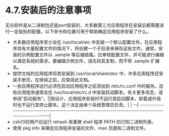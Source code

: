 # 4.7.安装后的注意事项

无论软件是从二进制包还是port安装的，大多数第三方应用程序在安装后都需要进行一定级别的配置。以下命令和位置可用于帮助确定应用程序安装了什么。

* 大多数应用程序至少会在 /usr/local/etc 中安装一个默认配置文件。在应用程序具有大量配置文件的情况下，将创建一个子目录来保存这些文件。通常，安装的示例配置文件以 .sample 等后缀结尾。应审核配置文件，并可能进行编辑以满足系统的需求。要编辑示例文件，请先将其复制，而不带 .sample 扩展名。
* 提供文档的应用程序将其安装到 /usr/local/share/doc 中，许多应用程序还安装手册页。在继续之前，应查阅此文档。
* 一些应用程序运行必须在启动应用程序之前添加到 /etc/rc.conf 中的服务。这些应用程序通常会在 /usr/local/etc/rc.d 中安装启动脚本。有关更多信息，请参阅“启动服务”。||按设计，应用程序安装时不运行其启动脚本，卸载或升级时也不运行其停止脚本。这个决定由单个系统管理员负责。|
  | --| --------------------------------------------------------------------------------------------------------|
* csh(1)的用户应运行 rehash 来重建 shell 程序 PATH 的已知二进制列表。
* 使用 pkg info 来确定应用程序安装的文件、man 页面和二进制文件。
